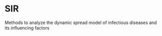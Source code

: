# SIR
Methods to analyze the dynamic spread model of infectious diseases and its influencing factors
